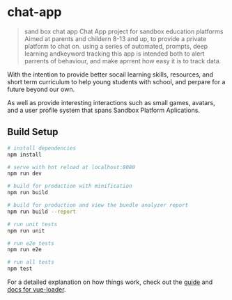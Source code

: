 # chat-app

> sand box chat app
Chat App project for sandbox education platforms
Aimed at parents and childern 8-13 and up, to provide a private platform to chat on.
using a series of automated, prompts, deep learning andkeyword tracking this app is 
intended both to alert parrents of behaviour, and make aprrent how easy it is to track data.

With the intention to provide better socail learning skills, resources, and short term 
curriculum to help young students with school, and perpare for a future beyond our own. 

As well as provide interesting interactions such as small games, avatars, and a user profile
system that spans Sandbox Platform Aplications.

## Build Setup

``` bash
# install dependencies
npm install

# serve with hot reload at localhost:8080
npm run dev

# build for production with minification
npm run build

# build for production and view the bundle analyzer report
npm run build --report

# run unit tests
npm run unit

# run e2e tests
npm run e2e

# run all tests
npm test
```

For a detailed explanation on how things work, check out the [guide](http://vuejs-templates.github.io/webpack/) and [docs for vue-loader](http://vuejs.github.io/vue-loader).
